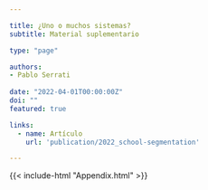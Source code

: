 ```yaml
---

title: ¿Uno o muchos sistemas? 
subtitle: Material suplementario

type: "page"

authors:
- Pablo Serrati  
 
date: "2022-04-01T00:00:00Z"
doi: ""  
featured: true

links:
  - name: Artículo
    url: 'publication/2022_school-segmentation'

--- 
```


{{< include-html "Appendix.html" >}}
